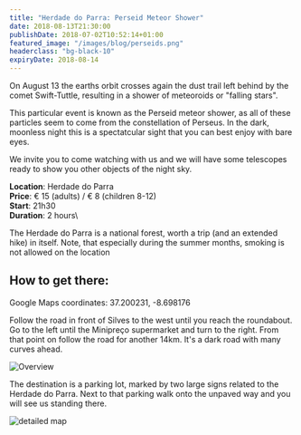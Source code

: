 ```yaml
---
title: "Herdade do Parra: Perseid Meteor Shower"
date: 2018-08-13T21:30:00
publishDate: 2018-07-02T10:52:14+01:00
featured_image: "/images/blog/perseids.png"
headerclass: "bg-black-10"
expiryDate: 2018-08-14
---
```

On August 13 the earths orbit crosses again the dust trail left behind by the comet Swift-Tuttle, resulting in a shower of meteoroids or "falling stars".

<!--more-->

This particular event is known as the Perseid meteor shower, as all of these particles seem to come from the constellation of Perseus.
In the dark, moonless night this is a spectatcular sight that you can best enjoy with bare eyes.

We invite you to come watching with us and we will have some telescopes ready to show you other objects of the night sky.

__Location__: Herdade do Parra\
__Price__: &euro; 15 (adults) / &euro; 8 (children 8-12)\
__Start__: 21h30\
__Duration__: 2 hours\

The Herdade do Parra is a national forest, worth a trip (and an extended hike) in itself. Note, that especially during the summer months, smoking is not allowed on the location

## How to get there:

Google Maps coordinates: 37.200231, -8.698176

Follow the road in front of Silves to the west until you reach the roundabout.
Go to the left until the Minipreço supermarket and turn to the right.
From that point on follow the road for another 14km. It's a dark road with many curves ahead.

![Overview](../../images/blog/parra-large.png)

The destination is a parking lot, marked by two large signs related to the Herdade do Parra. Next to that parking walk onto the unpaved way and you will see us standing there.

![detailed map](../../images/blog/parra-detail.png)
